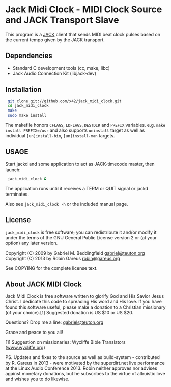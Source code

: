 Jack Midi Clock - MIDI Clock Source and JACK Transport Slave
============================================================

This program is a [JACK](http://jackaudio.org/) client that sends MIDI
beat clock pulses based on the current tempo given by the JACK transport.


Dependencies
------------

*   Standard C development tools (cc, make, libc)
*   Jack Audio Connection Kit (libjack-dev)


Installation
------------

```bash
 git clone git://github.com/x42/jack_midi_clock.git
 cd jack_midi_clock
 make
 sudo make install
```

The makefile honors `CFLAGS`, `LDFLAGS`, `DESTDIR` and `PREFIX` variables.
e.g. `make install PREFIX=/usr` and also supports `uninstall` target as well as
individual `[un]install-bin`, `[un]install-man` targets.


USAGE
-----

Start jackd and some application to act as JACK-timecode master, then launch:

```bash
 jack_midi_clock &
```

The application runs until it receives a TERM or QUIT signal or jackd terminates.

Also see `jack_midi_clock -h` or the included manual page.


License
-------

`jack_midi_clock` is free software; you can redistribute it and/or modify
it under the terms of the GNU General Public License version 2 or (at
your option) any later version.

Copyright (C) 2009 by Gabriel M. Beddingfield <gabriel@teuton.org>
Copyright (C) 2013 by Robin Gareus <robin@gareus.org>

See COPYING for the complete license text.


About JACK MIDI Clock
---------------------

Jack Midi Clock is free software written to glorify God and His Savior
Jesus Christ. I dedicate this code to spreading His word and His
love. If you have found this software useful, please make a donation
to a Christian missionary (of your choice).[1] Suggested donation is
US $10 or US $20.

Questions? Drop me a line: gabriel@teuton.org

Grace and peace to you all!

[1] Suggestion on missionaries: Wycliffe Bible Translators (www.wycliffe.org)


PS. Updates and fixes to the source as well as build-system - contributed by
R. Gareus in 2013 - were motivated by the superdirt.net live performance at the
Linux Audio Conference 2013.
Robin neither approves nor advises against monetary donations, but he
subscribes to the virtue of altruistic love and wishes you to do likewise.

